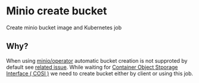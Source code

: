 # Minio create bucket

Create minio bucket image and Kubernetes job


## Why?

When using [minio/operator](https://github.com/minio/operator) automatic bucket creation is not supproted by default see [related issue](https://github.com/minio/operator/issues/368). While waiting for [Container Object Stporage Interface ( COSI )](https://blog.min.io/cosi/) we need to create bucket either by client or using this job.


